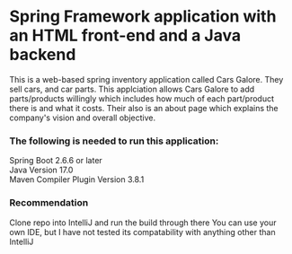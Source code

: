 # Spring Framework application with an HTML front-end and a Java backend
This is a web-based spring inventory application called Cars Galore. They sell cars, and car parts. This applciation allows Cars Galore to add parts/products willingly which includes how much of each part/product there is and what it costs. Their also is an about page which explains the company's vision and overall objective.

### The following is needed to run this application:
Spring Boot 2.6.6 or later<br>
Java Version 17.0<br>
Maven Compiler Plugin Version 3.8.1<br>


### Recommendation
Clone repo into IntelliJ and run the build through there
You can use your own IDE, but I have not tested its compatability with anything other than IntelliJ
